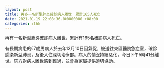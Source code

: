 ```yaml
---
layout: post
title: 再多一名新型肺炎確診病人離世　累計165人死亡
date: 2021-01-19 22:08:36.000000000 +08:00
categories: rthk
---
```


再有一名新型肺炎確診病人離世，累計有165名確診病人死亡。
 
有長期病患的67歲男病人於去年12月10日因氣促，被送往東區醫院急症室，確診感染新型肺炎，及後入住深切治療部。病人的情況持續惡化，今日下午5時41分離世。院方對病人離世感到難過，並會為家屬提供適切協助。
